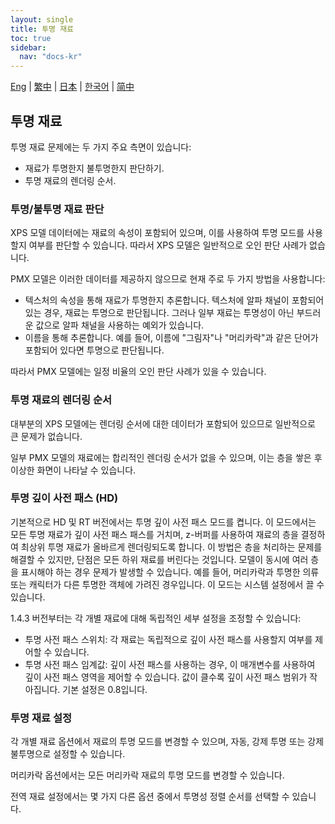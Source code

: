 ```yaml
---
layout: single
title: 투명 재료
toc: true
sidebar:
  nav: "docs-kr"
---
```

[Eng](/dancexr/features/transparency) | [繁中](/tw/dancexr/features/transparency) | [日本](/jp/dancexr/features/transparency) | [한국어](/kr/dancexr/features/transparency) | [简中](/zh/dancexr/features/transparency)


## 투명 재료

투명 재료 문제에는 두 가지 주요 측면이 있습니다:

* 재료가 투명한지 불투명한지 판단하기.
* 투명 재료의 렌더링 순서.


### 투명/불투명 재료 판단

XPS 모델 데이터에는 재료의 속성이 포함되어 있으며, 이를 사용하여 투명 모드를 사용할지 여부를 판단할 수 있습니다. 따라서 XPS 모델은 일반적으로 오인 판단 사례가 없습니다.

PMX 모델은 이러한 데이터를 제공하지 않으므로 현재 주로 두 가지 방법을 사용합니다:
* 텍스처의 속성을 통해 재료가 투명한지 추론합니다. 텍스처에 알파 채널이 포함되어 있는 경우, 재료는 투명으로 판단됩니다. 그러나 일부 재료는 투명성이 아닌 부드러운 값으로 알파 채널을 사용하는 예외가 있습니다.
* 이름을 통해 추론합니다. 예를 들어, 이름에 "그림자"나 "머리카락"과 같은 단어가 포함되어 있다면 투명으로 판단됩니다.

따라서 PMX 모델에는 일정 비율의 오인 판단 사례가 있을 수 있습니다.


### 투명 재료의 렌더링 순서

대부분의 XPS 모델에는 렌더링 순서에 대한 데이터가 포함되어 있으므로 일반적으로 큰 문제가 없습니다.

일부 PMX 모델의 재료에는 합리적인 렌더링 순서가 없을 수 있으며, 이는 층을 쌓은 후 이상한 화면이 나타날 수 있습니다.

### 투명 깊이 사전 패스 (HD)
기본적으로 HD 및 RT 버전에서는 투명 깊이 사전 패스 모드를 켭니다. 이 모드에서는 모든 투명 재료가 깊이 사전 패스 패스를 거치며, z-버퍼를 사용하여 재료의 층을 결정하여 최상위 투명 재료가 올바르게 렌더링되도록 합니다. 이 방법은 층을 처리하는 문제를 해결할 수 있지만, 단점은 모든 하위 재료를 버린다는 것입니다. 모델이 동시에 여러 층을 표시해야 하는 경우 문제가 발생할 수 있습니다. 예를 들어, 머리카락과 투명한 의류 또는 캐릭터가 다른 투명한 객체에 가려진 경우입니다. 이 모드는 시스템 설정에서 끌 수 있습니다.

1.4.3 버전부터는 각 개별 재료에 대해 독립적인 세부 설정을 조정할 수 있습니다:

* 투명 사전 패스 스위치: 각 재료는 독립적으로 깊이 사전 패스를 사용할지 여부를 제어할 수 있습니다.
* 투명 사전 패스 임계값: 깊이 사전 패스를 사용하는 경우, 이 매개변수를 사용하여 깊이 사전 패스 영역을 제어할 수 있습니다. 값이 클수록 깊이 사전 패스 범위가 작아집니다. 기본 설정은 0.8입니다.


### 투명 재료 설정

각 개별 재료 옵션에서 재료의 투명 모드를 변경할 수 있으며, 자동, 강제 투명 또는 강제 불투명으로 설정할 수 있습니다.

머리카락 옵션에서는 모든 머리카락 재료의 투명 모드를 변경할 수 있습니다.

전역 재료 설정에서는 몇 가지 다른 옵션 중에서 투명성 정렬 순서를 선택할 수 있습니다.